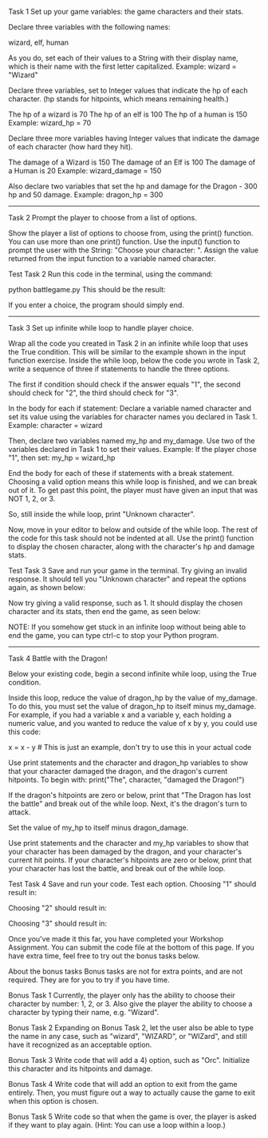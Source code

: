 Task 1
Set up your game variables: the game characters and their stats.

Declare three variables with the following names:

wizard, elf, human

As you do, set each of their values to a String with their display name, which is their name with the first letter capitalized.
Example: wizard = "Wizard"

Declare three variables, set to Integer values that indicate the hp of each character. (hp stands for hitpoints, which means remaining health.)

The hp of a wizard is 70
The hp of an elf is 100
The hp of a human is 150
Example: wizard_hp = 70

Declare three more variables having Integer values that indicate the damage of each character (how hard they hit).

The damage of a Wizard is 150
The damage of an Elf is 100
The damage of a Human is 20
Example: wizard_damage = 150

Also declare two variables that set the hp and damage for the Dragon - 300 hp and 50 damage.
Example: dragon_hp = 300

-----------------------------------------------------

Task 2
Prompt the player to choose from a list of options.

Show the player a list of options to choose from, using the print() function. You can use more than one print() function.
Use the input() function to prompt the user with the String: "Choose your character: ".
Assign the value returned from the input function to a variable named character.


Test Task 2
Run this code in the terminal, using the command:

python battlegame.py
This should be the result:


If you enter a choice, the program should simply end.

--------------------------------------------------------

Task 3
Set up infinite while loop to handle player choice.


Wrap all the code you created in Task 2 in an infinite while loop that uses the True condition. This will be similar to the example shown in the input function exercise.
Inside the while loop, below the code you wrote in Task 2, write a sequence of three if statements to handle the three options.

The first if condition should check if the answer equals "1", the second should check for "2", the third should check for "3".

In the body for each if statement:
Declare a variable named character and set its value using the variables for character names you declared in Task 1.
Example:
character = wizard

Then, declare two variables named my_hp and my_damage. Use two of the variables declared in Task 1 to set their values.
Example: If the player chose "1", then set:
my_hp = wizard_hp

End the body for each of these if statements with a break statement. Choosing a valid option means this while loop is finished, and we can break out of it.
To get past this point, the player must have given an input that was NOT 1, 2, or 3.

So, still inside the while loop, print "Unknown character".

Now, move in your editor to below and outside of the while loop. The rest of the code for this task should not be indented at all.
Use the print() function to display the chosen character, along with the character's hp and damage stats.



Test Task 3
Save and run your game in the terminal.
Try giving an invalid response. It should tell you "Unknown character" and repeat the options again, as shown below:

Now try giving a valid response, such as 1.
It should display the chosen character and its stats, then end the game, as seen below:

NOTE: If you somehow get stuck in an infinite loop without being able to end the game, you can type ctrl-c to stop your Python program.

----------------------------------------------------------------------------------

Task 4
Battle with the Dragon!

Below your existing code, begin a second infinite while loop, using the True condition.

Inside this loop, reduce the value of dragon_hp by the value of my_damage. To do this, you must set the value of dragon_hp to itself minus my_damage.
For example, if you had a variable x and a variable y, each holding a numeric value, and you wanted to reduce the value of x by y, you could use this code:

x = x - y     # This is just an example, don't try to use this in your actual code

Use print statements and the character and dragon_hp variables to show that your character damaged the dragon, and the dragon's current hitpoints. To begin with:
    print("The", character, "damaged the Dragon!")
    
If the dragon's hitpoints are zero or below, print that "The Dragon has lost the battle" and break out of the while loop.
Next, it's the dragon's turn to attack.

Set the value of my_hp to itself minus dragon_damage.

Use print statements and the character and my_hp variables to show that your character has been damaged by the dragon, and your character's current hit points.
If your character's hitpoints are zero or below, print that your character has lost the battle, and break out of the while loop.


Test Task 4
Save and run your code.
Test each option. Choosing "1" should result in:

Choosing "2" should result in:

Choosing "3" should result in:

Once you've made it this far, you have completed your Workshop Assignment. You can submit the code file at the bottom of this page.
If you have extra time, feel free to try out the bonus tasks below.

About the bonus tasks
Bonus tasks are not for extra points, and are not required. They are for you to try if you have time.


Bonus Task 1
Currently, the player only has the ability to choose their character by number: 1, 2, or 3. Also give the player the ability to choose a character by typing their name, e.g. "Wizard".



Bonus Task 2
Expanding on Bonus Task 2, let the user also be able to type the name in any case, such as "wizard", "WIZARD", or "WIZard", and still have it recognized as an acceptable option.


Bonus Task 3
Write code that will add a 4) option, such as "Orc". Initialize this character and its hitpoints and damage.


Bonus Task 4
Write code that will add an option to exit from the game entirely. Then, you must figure out a way to actually cause the game to exit when this option is chosen.


Bonus Task 5
Write code so that when the game is over, the player is asked if they want to play again. (Hint: You can use a loop within a loop.)
